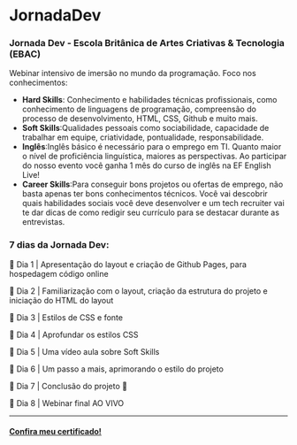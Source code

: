 # JornadaDev

<h3>Jornada Dev - Escola Britânica de Artes Criativas & Tecnologia (EBAC) </h3>
<p>Webinar intensivo de imersão no mundo da programação. Foco nos conhecimentos:<p>
<ul>
  <li> <b>Hard Skills</b>: Conhecimento e habilidades técnicas profissionais, como conhecimento de linguagens de programação, compreensão do processo de desenvolvimento, HTML, CSS, Github e muito mais.
 <li> <b>Soft Skills</b>:Qualidades pessoais como sociabilidade, capacidade de trabalhar em equipe, criatividade, pontualidade, responsabilidade.
 <li> <b>Inglês</b>:Inglês básico é necessário para o emprego em TI. Quanto maior o nível de proficiência linguística, maiores as perspectivas. Ao participar do nosso evento você ganha 1 mês do curso de inglês na EF English Live!
 <li> <b>Career Skills</b>:Para conseguir bons projetos ou ofertas de emprego, não basta apenas ter bons conhecimentos técnicos. Você vai descobrir quais habilidades sociais você deve desenvolver e um tech recruiter vai te dar dicas de como redigir seu currículo para se destacar durante as entrevistas.
</ul>

<h3>7 dias da Jornada Dev:</h3>

📌 Dia 1 | Apresentação do layout e criação de Github Pages, para hospedagem código online

📌 Dia 2 | Familiarização com o layout, criação da estrutura do projeto e iniciação do HTML do layout

📌 Dia 3 | Estilos de CSS e fonte 

📌 Dia 4 | Aprofundar os estilos CSS

📌 Dia 5 | Uma vídeo aula sobre Soft Skills

📌 Dia 6 | Um passo a mais, aprimorando o estilo do projeto

📌 Dia 7 | Conclusão do projeto 🚀

📌 Dia 8 | Webinar final AO VIVO

--------------------------------------------------

<h4> <a href="https://drive.google.com/file/d/1dbVN1cSctv1xkowXYwDstzBCtoo9OCTL/view?usp=sharing">Confira meu certificado!</a> </h4>
